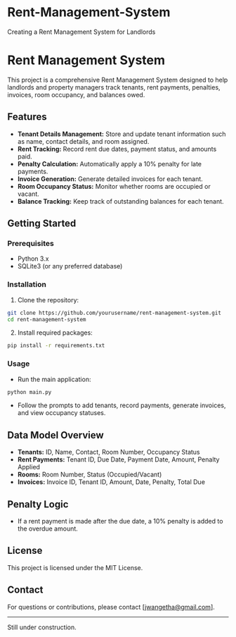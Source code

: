 # Rent-Management-System
Creating a Rent Management System for Landlords
# Rent Management System

This project is a comprehensive Rent Management System designed to help landlords and property managers track tenants, rent payments, penalties, invoices, room occupancy, and balances owed.

## Features

- **Tenant Details Management:** Store and update tenant information such as name, contact details, and room assigned.
- **Rent Tracking:** Record rent due dates, payment status, and amounts paid.
- **Penalty Calculation:** Automatically apply a 10% penalty for late payments.
- **Invoice Generation:** Generate detailed invoices for each tenant.
- **Room Occupancy Status:** Monitor whether rooms are occupied or vacant.
- **Balance Tracking:** Keep track of outstanding balances for each tenant.

## Getting Started

### Prerequisites

- Python 3.x
- SQLite3 (or any preferred database)

### Installation

1. Clone the repository:

```bash
git clone https://github.com/yourusername/rent-management-system.git
cd rent-management-system
```

2. Install required packages:

```bash
pip install -r requirements.txt
```

### Usage

- Run the main application:

```bash
python main.py
```

- Follow the prompts to add tenants, record payments, generate invoices, and view occupancy statuses.

## Data Model Overview

- **Tenants:** ID, Name, Contact, Room Number, Occupancy Status
- **Rent Payments:** Tenant ID, Due Date, Payment Date, Amount, Penalty Applied
- **Rooms:** Room Number, Status (Occupied/Vacant)
- **Invoices:** Invoice ID, Tenant ID, Amount, Date, Penalty, Total Due

## Penalty Logic

- If a rent payment is made after the due date, a 10% penalty is added to the overdue amount.

## License

This project is licensed under the MIT License.

## Contact

For questions or contributions, please contact [jwangetha@gmail.com].

---
Still under construction.
